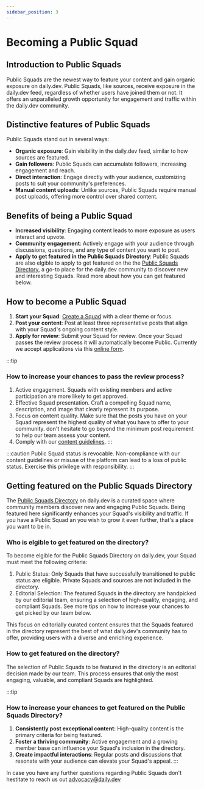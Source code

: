 ```yaml
---
sidebar_position: 3
---
```


# Becoming a Public Squad

## Introduction to Public Squads

Public Squads are the newest way to feature your content and gain organic exposure on daily.dev. Public Squads, like sources, receive exposure in the daily.dev feed, regardless of whether users have joined them or not. It offers an unparalleled growth opportunity for engagement and traffic within the daily.dev community. 

## Distinctive features of Public Squads

Public Squads stand out in several ways:

* **Organic exposure**: Gain visibility in the daily.dev feed, similar to how sources are featured.
* **Gain followers**: Public Squads can accumulate followers, increasing engagement and reach.
* **Direct interaction**: Engage directly with your audience, customizing posts to suit your community's preferences.
* **Manual content uploads**: Unlike sources, Public Squads require manual post uploads, offering more control over shared content.

## Benefits of being a Public Squad

* **Increased visibility**: Engaging content leads to more exposure as users interact and upvote.
* **Community engagement**: Actively engage with your audience through discussions, questions, and any type of content you want to post.
* **Apply to get featured in the Public Squads Directory**: Public Squads are also elgible to apply to get featured on the the [Public Squads Directory](https://app.daily.dev/squads), a go-to place for the daily.dev community to discover new and interesting Squads. Read more about how you can get featured below. 

## How to become a Public Squad

1. **Start your Squad**: [Create a Squad](https://app.daily.dev/squads/new) with a clear theme or focus.
2. **Post your content**: Post at least three representative posts that align with your Squad's ongoing content style.
3. **Apply for review**: Submit your Squad for review. Once your Squad passes the review process it will automatically become Public. Currently we accept applications via this [online form](https://it057218.typeform.com/Publicsquads).

:::tip
### How to increase your chances to pass the review process?

1. Active engagement. Squads with existing members and active participation are more likely to get approved.
2. Effective Squad presentation. Craft a compelling Squad name, description, and image that clearly represent its purpose.
3. Focus on content quality. Make sure that the posts you have on your Squad represent the highest quality of what you have to offer to your community. don't hesitate to go beyond the minimum post requirement to help our team assess your content. 
4. Comply with our [content guidelines](../for-content-creators/content-guidelines.md).
:::

:::caution
Public Squad status is revocable. Non-compliance with our content guidelines or misuse of the platform can lead to a loss of public status. Exercise this privilege with responsibility.
:::

## Getting featured on the Public Squads Directory

The [Public Squads Directory](https://app.daily.dev/squads) on daily.dev is a curated space where community members discover new and engaging Public Squads. Being featured here significantly enhances your Squad's visibility and traffic. If you have a Public Squad an you wish to grow it even further, that's a place you want to be in. 

### Who is elgible to get featured on the directory?

To become elgible for the Public Squads Directory on daily.dev, your Squad must meet the following criteria:

1. Public Status: Only Squads that have successfully transitioned to public status are eligible. Private Squads and sources are not included in the directory.
2. Editorial Selection: The featured Squads in the directory are handpicked by our editorial team, ensuring a selection of high-quality, engaging, and compliant Squads. See more tips on how to increase your chances to get picked by our team below.

This focus on editorially curated content ensures that the Squads featured in the directory represent the best of what daily.dev's community has to offer, providing users with a diverse and enriching experience.

### How to get featured on the directory?

The selection of Public Squads to be featured in the directory is an editorial decision made by our team. This process ensures that only the most engaging, valuable, and compliant Squads are highlighted.

:::tip
### How to increase your chances to get featured on the Public Squads Directory?

1. **Consistently post exceptional content**: High-quality content is the primary criteria for being featured.
2. **Foster a thriving community**: Active engagement and a growing member base can influence your Squad's inclusion in the directory.
3. **Create impactful interactions**: Regular posts and discussions that resonate with your audience can elevate your Squad's appeal.
:::

In case you have any further questions regarding Public Squads don't hestitate to reach us out advocacy@daily.dev